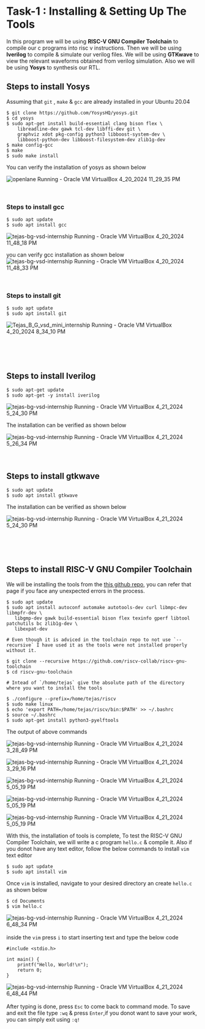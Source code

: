 # Task-1 : Installing & Setting Up The Tools

In this program we will be using **RISC-V GNU Compiler Toolchain** to compile our c programs into risc v instructions. 
Then we will be using **Iverilog** to compile & simulate our verilog files. 
We will be using **GTKwave** to view the relevant waveforms obtained from verilog simulation.
Also we will be using **Yosys** to synthesis our RTL.

## Steps to install Yosys

Assuming that `git` , `make` & `gcc` are already installed in your Ubuntu 20.04


```
$ git clone https://github.com/YosysHQ/yosys.git
$ cd yosys
$ sudo apt-get install build-essential clang bison flex \
    libreadline-dev gawk tcl-dev libffi-dev git \
    graphviz xdot pkg-config python3 libboost-system-dev \
    libboost-python-dev libboost-filesystem-dev zlib1g-dev
$ make config-gcc
$ make 
$ sudo make install
```

You can verify the installation of yosys as shown below

![openlane  Running  - Oracle VM VirtualBox 4_20_2024 11_29_35 PM](https://github.com/tejasbg19/VSD-squadron-mini-internship/assets/163899793/7a5c36b0-7832-4c81-bbd8-bda9f40f44bb)


<br>

### Steps to install gcc 

```
$ sudo apt update
$ sudo apt install gcc
```

![tejas-bg-vsd-internship  Running  - Oracle VM VirtualBox 4_20_2024 11_48_18 PM](https://github.com/tejasbg19/VSD-squadron-mini-internship/assets/163899793/d511cc76-c5a7-41e6-895d-ca528712243b)


you can verify gcc installation as shown below
![tejas-bg-vsd-internship  Running  - Oracle VM VirtualBox 4_20_2024 11_48_33 PM](https://github.com/tejasbg19/VSD-squadron-mini-internship/assets/163899793/c1a47345-545a-4273-a9cd-239e9321a3d1)

<br>


### Steps to install git

```
$ sudo apt update
$ sudo apt install git
```

![Tejas_B_G_vsd_mini_internship  Running  - Oracle VM VirtualBox 4_20_2024 8_34_10 PM](https://github.com/tejasbg19/VSD-squadron-mini-internship/assets/163899793/0335cf76-3980-4854-9be8-cf9e56c98de0)

<br>
<br>
<br>


## Steps to install Iverilog


```
$ sudo apt-get update
$ sudo apt-get -y install iverilog
```

![tejas-bg-vsd-internship  Running  - Oracle VM VirtualBox 4_21_2024 5_24_30 PM](https://github.com/tejasbg19/VSD-squadron-mini-internship/assets/163899793/9de7728a-8fe7-4c14-b5e7-2c77f02891cc)


The installation can be verified as shown below

![tejas-bg-vsd-internship  Running  - Oracle VM VirtualBox 4_21_2024 5_26_34 PM](https://github.com/tejasbg19/VSD-squadron-mini-internship/assets/163899793/2b9d8b80-7610-4459-a803-409154fa3734)
<br>
<br>
<br>




## Steps to install gtkwave

```
$ sudo apt update
$ sudo apt install gtkwave
```

The installation can be verified as shown below

![tejas-bg-vsd-internship  Running  - Oracle VM VirtualBox 4_21_2024 5_24_30 PM](https://github.com/tejasbg19/VSD-squadron-mini-internship/assets/163899793/1e61c1bf-b2dc-4e6c-ada7-c56b623853a9)

<br> 
<br>
<br>

## Steps to install RISC-V GNU Compiler Toolchain

We will be installing the tools from the [this github repo](https://github.com/riscv-collab/riscv-gnu-toolchain), you can refer that page if you face any unexpected errors in the process. 

```
$ sudo apt update
$ sudo apt install autoconf automake autotools-dev curl libmpc-dev libmpfr-dev \
   libgmp-dev gawk build-essential bison flex texinfo gperf libtool patchutils bc zlib1g-dev \ 
   libexpat-dev

# Even though it is adviced in the toolchain repo to not use `--recursive` I have used it as the tools were not installed properly without it.

$ git clone --recursive https://github.com/riscv-collab/riscv-gnu-toolchain  
$ cd riscv-gnu-toolchain

# Intead of `/home/tejas` give the absolute path of the directory where you want to install the tools

$ ./configure --prefix=/home/tejas/riscv
$ sudo make linux
$ echo 'export PATH=/home/tejas/riscv/bin:$PATH' >> ~/.bashrc
$ source ~/.bashrc
$ sudo apt-get install python3-pyelftools
```

The output of above commands

![tejas-bg-vsd-internship  Running  - Oracle VM VirtualBox 4_21_2024 3_28_49 PM](https://github.com/tejasbg19/VSD-squadron-mini-internship/assets/163899793/e7f48a8d-7370-424f-81b2-667ec5b66648)


![tejas-bg-vsd-internship  Running  - Oracle VM VirtualBox 4_21_2024 3_29_16 PM](https://github.com/tejasbg19/VSD-squadron-mini-internship/assets/163899793/94884629-533a-470a-ac5c-af8ea534e21f)


![tejas-bg-vsd-internship  Running  - Oracle VM VirtualBox 4_21_2024 5_05_19 PM](https://github.com/tejasbg19/VSD-squadron-mini-internship/assets/163899793/cb3ac9de-3399-441e-999c-cc416ba2ab33)


![tejas-bg-vsd-internship  Running  - Oracle VM VirtualBox 4_21_2024 5_05_19 PM](https://github.com/tejasbg19/VSD-squadron-mini-internship/assets/163899793/e9ba9e52-1cba-474a-b79b-2b7f7f187cf5)


![tejas-bg-vsd-internship  Running  - Oracle VM VirtualBox 4_21_2024 5_05_19 PM](https://github.com/tejasbg19/VSD-squadron-mini-internship/assets/163899793/a6125c9a-06f4-4285-b04f-ef9cda00d4ec)

With this, the installation of tools is complete, To test the RISC-V GNU Compiler Toolchain, we will write a c program `hello.c` & compile it. Also if you donot have any text editor, follow the below commands to install `vim` text editor

```
$ sudo apt update
$ sudo apt install vim
```

Once `vim` is installed, navigate to your desired directory an create `hello.c` as shown below
```
$ cd Documents
$ vim hello.c
```
![tejas-bg-vsd-internship  Running  - Oracle VM VirtualBox 4_21_2024 6_48_34 PM](https://github.com/tejasbg19/VSD-squadron-mini-internship/assets/163899793/3918e88b-59fa-4cdb-b2b4-8d4991f2fa54)
<br><br>
inside the `vim` press `i` to start inserting text and type the below code
```
#include <stdio.h>

int main() {
    printf("Hello, World!\n");
    return 0;
}
```
![tejas-bg-vsd-internship  Running  - Oracle VM VirtualBox 4_21_2024 6_48_44 PM](https://github.com/tejasbg19/VSD-squadron-mini-internship/assets/163899793/76dcedfe-e8ce-4030-a664-dcbfc8c56e30)
<br> <br>
After typing is done, press `Esc` to come back to command mode. To save and exit the file type `:wq` & press `Enter`,if you donot want to save your work, you can simply exit using `:q!`



